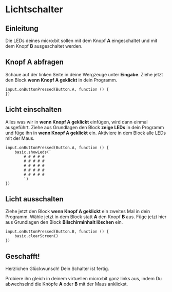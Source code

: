# Lichtschalter

## Einleitung

Die LEDs deines micro:bit sollen mit dem Knopf **A** eingeschaltet und mit dem Knopf **B** ausgeschaltet werden.

## Knopf A abfragen

Schaue auf der linken Seite in deine Wergzeuge unter **Eingabe**.
Ziehe jetzt den Block **wenn Knopf A geklickt** in dein Programm.

```blocks
input.onButtonPressed(Button.A, function () {
})
```

## Licht einschalten

Alles was wir in **wenn Knopf A geklickt** einfügen, wird dann einmal ausgeführt.
Ziehe aus Grundlagen den Block **zeige LEDs** in dein Programm und füge ihn in **wenn Knopf A geklickt** ein.
Aktiviere in dem Block alle LEDs mit der Maus.

```blocks
input.onButtonPressed(Button.A, function () {
    basic.showLeds(`
        # # # # #
        # # # # #
        # # # # #
        # # # # #
        # # # # #
        `)
})
```

## Licht ausschalten

Ziehe jetzt den Block **wenn Knopf A geklickt** ein zweites Mal in dein Programm.
Wähle jetzt in dem Block statt **A** den Knopf **B** aus.
Füge jetzt hier aus Grundlagen den Block **Bilschirminhalt löschen** ein.

```blocks
input.onButtonPressed(Button.B, function () {
    basic.clearScreen()
})
```

## Geschafft!

Herzlichen Glückwunsch! Dein Schalter ist fertig.

Probiere ihn gleich in deinem virtuellen micro:bit ganz links aus,
indem Du abwechselnd die Knöpfe **A** oder **B** mit der Maus anklickst.

<script src="https://makecode.com/gh-pages-embed.js"></script>
<script>makeCodeRender("{{ site.makecode.home_url }}", "{{ site.github.owner_name }}/{{ site.github.repository_name }}");</script>
